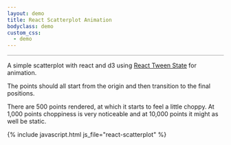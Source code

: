 ```yaml
---
layout: demo
title: React Scatterplot Animation
bodyclass: demo
custom_css:
  - demo
---
```


<style>
.axis text {
  font-size: 11px;
}

.axis path, .axis line {
  fill: none;
  stroke: #000;
  shape-rendering: crispEdges;
}

.dot {
  fill: steelblue;
  stroke: steelblue;
  opacity: 0.6;
}
</style>
<div id="scatterplot" style="border: 1px solid #ccc;"></div>
<p></p>

A simple scatterplot with react and d3 using
[React Tween State](https://github.com/chenglou/react-tween-state) for
animation.

The points should all start from the origin and then transition to the
final positions.

There are 500 points rendered, at which it starts to feel a little
choppy. At 1,000 points choppiness is very noticeable and at 10,000
points it might as well be static.

{% include javascript.html js_file="react-scatterplot" %}
